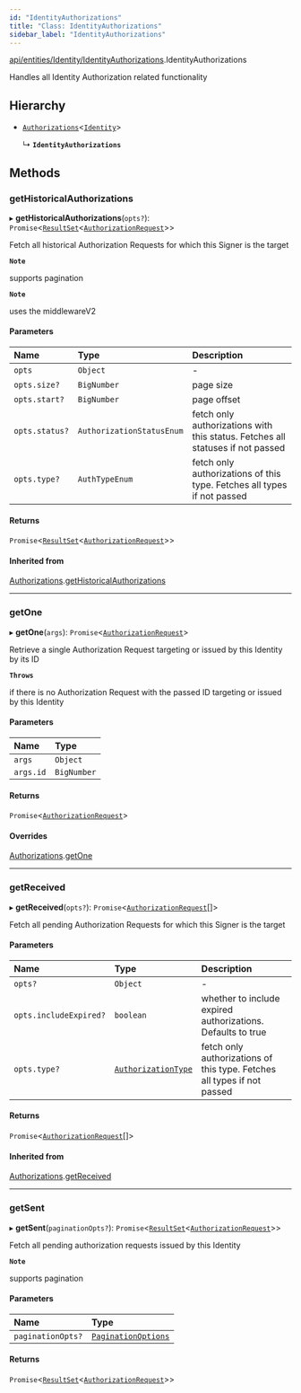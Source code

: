 ```yaml
---
id: "IdentityAuthorizations"
title: "Class: IdentityAuthorizations"
sidebar_label: "IdentityAuthorizations"
---
```


[api/entities/Identity/IdentityAuthorizations](../../../../../modules/API/Entities/Identity/IdentityAuthorizations/IdentityAuthorizations.md).IdentityAuthorizations

Handles all Identity Authorization related functionality

## Hierarchy

- [`Authorizations`](../../Common/Namespaces/Authorizations/Authorizations.md)<[`Identity`](../Identity.md)\>

  ↳ **`IdentityAuthorizations`**

## Methods

### getHistoricalAuthorizations

▸ **getHistoricalAuthorizations**(`opts?`): `Promise`<[`ResultSet`](../../../../../interfaces/Types/ResultSet/ResultSet.md)<[`AuthorizationRequest`](../../AuthorizationRequest/AuthorizationRequest.md)\>\>

Fetch all historical Authorization Requests for which this Signer is the target

**`Note`**

 supports pagination

**`Note`**

 uses the middlewareV2

#### Parameters

| Name | Type | Description |
| :------ | :------ | :------ |
| `opts` | `Object` | - |
| `opts.size?` | `BigNumber` | page size |
| `opts.start?` | `BigNumber` | page offset |
| `opts.status?` | `AuthorizationStatusEnum` | fetch only authorizations with this status. Fetches all statuses if not passed |
| `opts.type?` | `AuthTypeEnum` | fetch only authorizations of this type. Fetches all types if not passed |

#### Returns

`Promise`<[`ResultSet`](../../../../../interfaces/Types/ResultSet/ResultSet.md)<[`AuthorizationRequest`](../../AuthorizationRequest/AuthorizationRequest.md)\>\>

#### Inherited from

[Authorizations](../../Common/Namespaces/Authorizations/Authorizations.md).[getHistoricalAuthorizations](../../Common/Namespaces/Authorizations/Authorizations.md#gethistoricalauthorizations)

___

### getOne

▸ **getOne**(`args`): `Promise`<[`AuthorizationRequest`](../../AuthorizationRequest/AuthorizationRequest.md)\>

Retrieve a single Authorization Request targeting or issued by this Identity by its ID

**`Throws`**

 if there is no Authorization Request with the passed ID targeting or issued by this Identity

#### Parameters

| Name | Type |
| :------ | :------ |
| `args` | `Object` |
| `args.id` | `BigNumber` |

#### Returns

`Promise`<[`AuthorizationRequest`](../../AuthorizationRequest/AuthorizationRequest.md)\>

#### Overrides

[Authorizations](../../Common/Namespaces/Authorizations/Authorizations.md).[getOne](../../Common/Namespaces/Authorizations/Authorizations.md#getone)

___

### getReceived

▸ **getReceived**(`opts?`): `Promise`<[`AuthorizationRequest`](../../AuthorizationRequest/AuthorizationRequest.md)[]\>

Fetch all pending Authorization Requests for which this Signer is the target

#### Parameters

| Name | Type | Description |
| :------ | :------ | :------ |
| `opts?` | `Object` | - |
| `opts.includeExpired?` | `boolean` | whether to include expired authorizations. Defaults to true |
| `opts.type?` | [`AuthorizationType`](../../../../../enums/Types/AuthorizationType/AuthorizationType.md) | fetch only authorizations of this type. Fetches all types if not passed |

#### Returns

`Promise`<[`AuthorizationRequest`](../../AuthorizationRequest/AuthorizationRequest.md)[]\>

#### Inherited from

[Authorizations](../../Common/Namespaces/Authorizations/Authorizations.md).[getReceived](../../Common/Namespaces/Authorizations/Authorizations.md#getreceived)

___

### getSent

▸ **getSent**(`paginationOpts?`): `Promise`<[`ResultSet`](../../../../../interfaces/Types/ResultSet/ResultSet.md)<[`AuthorizationRequest`](../../AuthorizationRequest/AuthorizationRequest.md)\>\>

Fetch all pending authorization requests issued by this Identity

**`Note`**

 supports pagination

#### Parameters

| Name | Type |
| :------ | :------ |
| `paginationOpts?` | [`PaginationOptions`](../../../../../interfaces/Types/PaginationOptions/PaginationOptions.md) |

#### Returns

`Promise`<[`ResultSet`](../../../../../interfaces/Types/ResultSet/ResultSet.md)<[`AuthorizationRequest`](../../AuthorizationRequest/AuthorizationRequest.md)\>\>
